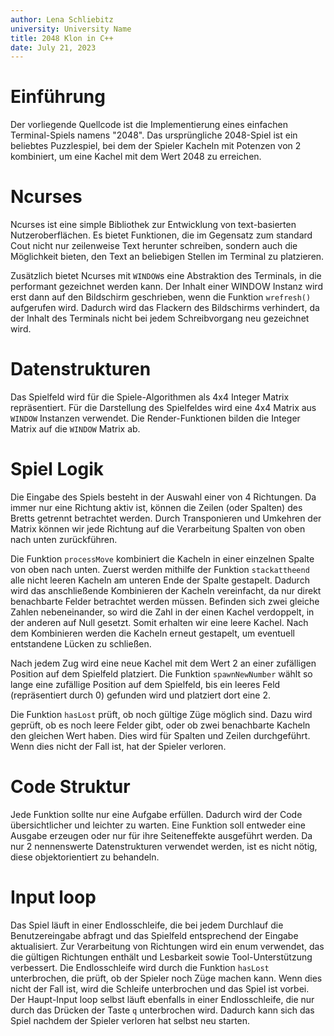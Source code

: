 ```yaml
---
author: Lena Schliebitz
university: University Name
title: 2048 Klon in C++
date: July 21, 2023
---
```



# Einführung

Der vorliegende Quellcode ist die Implementierung eines einfachen
Terminal-Spiels namens "2048". Das ursprüngliche 2048-Spiel ist ein beliebtes
Puzzlespiel, bei dem der Spieler Kacheln mit Potenzen von 2 kombiniert, um eine
Kachel mit dem Wert 2048 zu erreichen. 

# Ncurses

Ncurses ist eine simple Bibliothek zur Entwicklung von text-basierten
Nutzeroberflächen. Es bietet Funktionen, die im Gegensatz zum standard Cout
nicht nur zeilenweise Text herunter schreiben, sondern auch die Möglichkeit
bieten, den Text an beliebigen Stellen im Terminal zu platzieren.

Zusätzlich bietet Ncurses mit `WINDOW`s eine Abstraktion des Terminals,
in die performant gezeichnet werden kann. Der Inhalt einer WINDOW Instanz wird
erst dann auf den Bildschirm geschrieben, wenn die Funktion `wrefresh()`
aufgerufen wird. Dadurch wird das Flackern des Bildschirms verhindert, da der
Inhalt des Terminals nicht bei jedem Schreibvorgang neu gezeichnet wird.

# Datenstrukturen

Das Spielfeld wird für die Spiele-Algorithmen als 4x4 Integer Matrix
repräsentiert. Für die Darstellung des Spielfeldes wird eine 4x4 Matrix aus
`WINDOW` Instanzen verwendet. Die Render-Funktionen bilden die Integer Matrix
auf die `WINDOW` Matrix ab. 

# Spiel Logik

Die Eingabe des Spiels besteht in der Auswahl einer von 4 Richtungen. Da immer
nur eine Richtung aktiv ist, können die Zeilen (oder Spalten) des Bretts
getrennt betrachtet werden. Durch Transponieren und Umkehren der Matrix können
wir jede Richtung auf die Verarbeitung Spalten von oben nach unten
zurückführen.

Die Funktion `processMove` kombiniert die Kacheln in einer einzelnen Spalte von
oben nach unten. Zuerst werden mithilfe der Funktion `stackattheend` alle nicht
leeren Kacheln am unteren Ende der Spalte gestapelt. Dadurch wird das
anschließende Kombinieren der Kacheln vereinfacht, da nur direkt benachbarte
Felder betrachtet werden müssen. Befinden sich zwei gleiche Zahlen
nebeneinander, so wird die Zahl in der einen Kachel verdoppelt, in der anderen
auf Null gesetzt. Somit erhalten wir eine leere Kachel. Nach dem Kombinieren
werden die Kacheln erneut gestapelt, um eventuell entstandene Lücken zu
schließen.


Nach jedem Zug wird eine neue Kachel mit dem Wert 2 an einer zufälligen
Position auf dem Spielfeld platziert. Die Funktion `spawnNewNumber` wählt so
lange eine zufällige Position auf dem Spielfeld, bis ein leeres Feld
(repräsentiert durch 0) gefunden wird und platziert dort eine 2.

Die Funktion `hasLost` prüft, ob noch gültige Züge möglich sind. Dazu wird
geprüft, ob es noch leere Felder gibt, oder ob zwei benachbarte Kacheln den
gleichen Wert haben. Dies wird für Spalten und Zeilen durchgeführt. Wenn dies
nicht der Fall ist, hat der Spieler verloren.

# Code Struktur

Jede Funktion sollte nur eine Aufgabe erfüllen. Dadurch wird der Code
übersichtlicher und leichter zu warten. Eine Funktion soll entweder eine
Ausgabe erzeugen oder nur für ihre Seiteneffekte ausgeführt werden. Da nur 2
nennenswerte Datenstrukturen verwendet werden, ist es nicht nötig, diese
objektorientiert zu behandeln. 

# Input loop

Das Spiel läuft in einer Endlosschleife, die bei jedem Durchlauf die
Benutzereingabe abfragt und das Spielfeld entsprechend der Eingabe
aktualisiert. Zur Verarbeitung von Richtungen wird ein enum verwendet, das die
gültigen Richtungen enthält und Lesbarkeit sowie Tool-Unterstützung verbessert.
Die Endlosschleife wird durch die Funktion `hasLost` unterbrochen, die prüft,
ob der Spieler noch Züge machen kann. Wenn dies nicht der Fall ist, wird die
Schleife unterbrochen und das Spiel ist vorbei. Der Haupt-Input loop selbst
läuft ebenfalls in einer Endlosschleife, die nur durch das Drücken der Taste
`q` unterbrochen wird. Dadurch kann sich das Spiel nachdem der Spieler verloren
hat selbst neu starten. 

